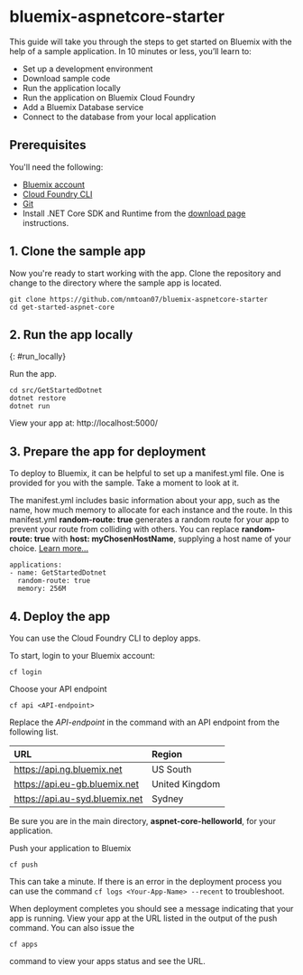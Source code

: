 # bluemix-aspnetcore-starter
This guide will take you through the steps to get started on Bluemix with the help of a sample application. In 10 minutes or less, you’ll learn to:
- Set up a development environment
- Download sample code
- Run the application locally
- Run the application on Bluemix Cloud Foundry
- Add a Bluemix Database service
- Connect to the database from your local application


## Prerequisites

You'll need the following:
* [Bluemix account](https://console.ng.bluemix.net/registration/)
* [Cloud Foundry CLI](https://github.com/cloudfoundry/cli#downloads)
* [Git](https://git-scm.com/downloads)
* Install .NET Core SDK and Runtime from the [download page](https://www.microsoft.com/net/download/core) instructions.

## 1. Clone the sample app

Now you're ready to start working with the app. Clone the repository and change to the directory where the sample app is located.
  ```
git clone https://github.com/nmtoan07/bluemix-aspnetcore-starter
cd get-started-aspnet-core
  ```

## 2. Run the app locally
{: #run_locally}

Run the app.
  ```
cd src/GetStartedDotnet
dotnet restore
dotnet run
  ```

View your app at: http://localhost:5000/

## 3. Prepare the app for deployment

To deploy to Bluemix, it can be helpful to set up a manifest.yml file. One is provided for you with the sample. Take a moment to look at it.

The manifest.yml includes basic information about your app, such as the name, how much memory to allocate for each instance and the route. In this manifest.yml **random-route: true** generates a random route for your app to prevent your route from colliding with others.  You can replace **random-route: true** with **host: myChosenHostName**, supplying a host name of your choice. [Learn more...](/docs/manageapps/depapps.html#appmanifest)
 ```
 applications:
 - name: GetStartedDotnet
   random-route: true
   memory: 256M
 ```

## 4. Deploy the app

You can use the Cloud Foundry CLI to deploy apps.

To start, login to your Bluemix account:
  ```
cf login
  ```

Choose your API endpoint
  ```
cf api <API-endpoint>
  ```

Replace the *API-endpoint* in the command with an API endpoint from the following list.

|URL                             |Region          |
|:-------------------------------|:---------------|
| https://api.ng.bluemix.net     | US South       |
| https://api.eu-gb.bluemix.net  | United Kingdom |
| https://api.au-syd.bluemix.net | Sydney         |

Be sure you are in the main directory, **aspnet-core-helloworld**, for your application.

Push your application to Bluemix
  ```
cf push
  ```

This can take a minute. If there is an error in the deployment process you can use the command `cf logs <Your-App-Name> --recent` to troubleshoot.

When deployment completes you should see a message indicating that your app is running.  View your app at the URL listed in the output of the push command.  You can also issue the
  ```
cf apps
  ```
  command to view your apps status and see the URL.
